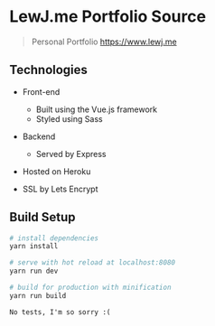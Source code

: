 # LewJ.me Portfolio Source

> Personal Portfolio https://www.lewj.me

## Technologies

- Front-end
  - Built using the Vue.js framework
  - Styled using Sass

- Backend
  - Served by Express

- Hosted on Heroku
- SSL by Lets Encrypt


## Build Setup

``` bash
# install dependencies
yarn install

# serve with hot reload at localhost:8080
yarn run dev

# build for production with minification
yarn run build
```

` No tests, I'm so sorry :( `

